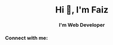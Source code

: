 <h1 align="center">Hi 👋, I'm Faiz</h1>
<h3 align="center">I'm Web Developer</h3>

<h3 align="left">Connect with me:</h3>
<p align="left">
</p>
